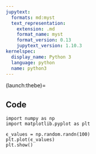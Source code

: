 ```yaml
---
jupytext:
  formats: md:myst
  text_representation:
    extension: .md
    format_name: myst
    format_version: 0.13
    jupytext_version: 1.10.3
kernelspec:
  display_name: Python 3
  language: python
  name: python3
---
```


(launch:thebe)=
## Code


```{code-cell} ipython3
import numpy as np
import matplotlib.pyplot as plt

ϵ_values = np.random.randn(100)
plt.plot(ϵ_values)
plt.show()
```

<!-- ```{code-cell} ipython3
from myst_nb import glue
my_variable = "here is some text!"
glue("cool_text", my_variable)
```
 -->
<!-- ```{code-cell} ipython3
:tags: [hide-input, thebe-init]

my_hidden_variable = 'wow, it worked!'
```

```{code-cell} ipython3
# The variable for this is defined in the cell above!
print(my_hidden_variable)
```
 -->

